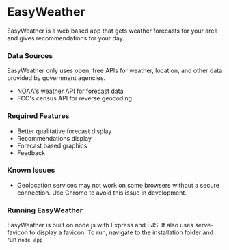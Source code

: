 # EasyWeather
EasyWeather is a web based app that gets weather forecasts for your area and gives recommendations for your day.

### Data Sources
EasyWeather only uses open, free APIs for weather, location, and other data provided by government agencies.
* NOAA's weather API for forecast data
* FCC's census API for reverse geocoding

### Required Features
* Better qualitative forecast display
* Recommendations display
* Forecast based graphics
* Feedback

### Known Issues
* Geolocation services may not work on some browsers without a secure connection. Use Chrome to avoid this issue in development.

### Running EasyWeather
EasyWeather is built on node.js with Express and EJS. It also uses serve-favicon to display a favicon. To run, navigate to the installation folder and run `node app`
